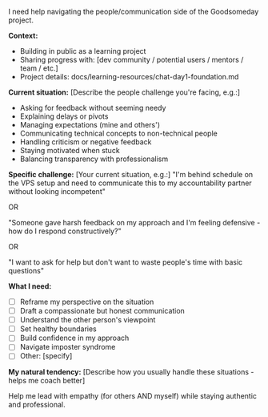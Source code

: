 I need help navigating the people/communication side of the Goodsomeday project.

**Context:**
- Building in public as a learning project
- Sharing progress with: [dev community / potential users / mentors / team / etc.]
- Project details: docs/learning-resources/chat-day1-foundation.md

**Current situation:**
[Describe the people challenge you're facing, e.g.:]
- Asking for feedback without seeming needy
- Explaining delays or pivots
- Managing expectations (mine and others')
- Communicating technical concepts to non-technical people
- Handling criticism or negative feedback
- Staying motivated when stuck
- Balancing transparency with professionalism

**Specific challenge:**
[Your current situation, e.g.:]
"I'm behind schedule on the VPS setup and need to communicate this to my accountability partner without looking incompetent"

OR

"Someone gave harsh feedback on my approach and I'm feeling defensive - how do I respond constructively?"

OR

"I want to ask for help but don't want to waste people's time with basic questions"

**What I need:**
- [ ] Reframe my perspective on the situation
- [ ] Draft a compassionate but honest communication
- [ ] Understand the other person's viewpoint
- [ ] Set healthy boundaries
- [ ] Build confidence in my approach
- [ ] Navigate imposter syndrome
- [ ] Other: [specify]

**My natural tendency:**
[Describe how you usually handle these situations - helps me coach better]

Help me lead with empathy (for others AND myself) while staying authentic and professional.